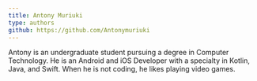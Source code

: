```yaml
---
title: Antony Muriuki
type: authors
github: https://github.com/Antonymuriuki
---
```


Antony is an undergraduate student pursuing a degree in Computer Technology. He is an Android and iOS Developer with a specialty in Kotlin, Java, and Swift. When he is not coding, he likes playing video games.

